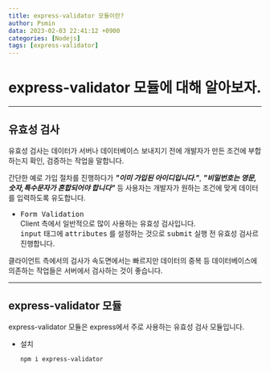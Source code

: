 ```yaml
---
title: express-validator 모듈이란?
author: Psmin
data: 2023-02-03 22:41:12 +0900
categories: [Nodejs]
tags: [express-validator]
---
```


# express-validator 모듈에 대해 알아보자.

---

## 유효성 검사

유효성 검사는 데이터가 서버나 데이터베이스 보내지기 전에 개발자가 만든 조건에 부합하는지 확인, 검증하는 작업을 말합니다.

간단한 예로 가입 절차를 진행하다가 **_"이미 가입된 아이디입니다."_**, **_"비밀번호는 영문,숫자,특수문자가 혼합되어야 합니다"_** 등 사용자는 개발자가 원하는 조건에 맞게 데이터를 입력하도록 유도합니다.

- <kbd>Form Validation</kbd>  
  Client 측에서 일반적으로 많이 사용하는 유효성 검사입니다.  
  <kbd>input</kbd> 태그에 <kbd>attributes</kbd> 를 설정하는 것으로 <kbd>submit</kbd> 실행 전 유효성 검사르 진행합니다.

클라이언트 측에서의 검사가 속도면에서는 빠르지만 데이터의 중복 등 데이터베이스에 의존하는 작업들은 서버에서 검사하는 것이 좋습니다.

---

## express-validator 모듈

express-validator 모듈은 express에서 주로 사용하는 유효성 검사 모듈입니다.

- 설치
  ```console
  npm i express-validator
  ```
